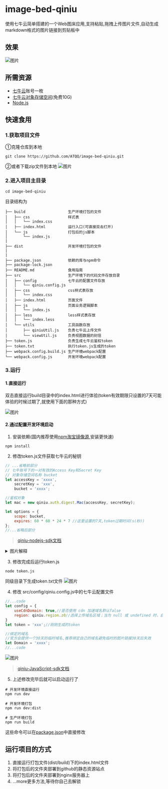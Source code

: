 # image-bed-qiniu

使用七牛云简单搭建的一个Web图床应用,支持粘贴,拖拽上传图片文件,自动生成markdown格式的图片链接到剪贴板中

## 效果

![图片](http://img.cdn.sugarat.top/mdImg/MTU3Nzc2MDI4NzE2OQ==577760287169)

## 所需资源
* [七牛云](https://portal.qiniu.com/)账号一枚
* [七牛云对象存储空间](https://portal.qiniu.com/bucket/create)(免费10G)
* [Node.js](http://nodejs.cn/) 


## 快速食用

### 1.获取项目文件
①克隆仓库到本地
```npm
git clone https://github.com/ATQQ/image-bed-qiniu.git
```

②或者下载zip文件到本地
![图片](http://img.cdn.sugarat.top/mdImg/MTU3Nzc2MDYzNzc1MA==577760637750)

### 2.进入项目主目录
```
cd image-bed-qiniu
```

目录结构为
```text
├── build                   生产环境打包的文件
│   ├── css                 样式表
│   │   └── index.css
│   ├── index.html          运行入口(可直接双击打开)
│   └── js                  打包后的js脚本
│       └── index.js
|
├── dist                    开发环境打包的文件
|
|
├── package.json            依赖的库与npm命令
├── package-lock.json
├── README.md               食用指南
├── src                     生产环境下的代码文件存放目录
│   ├── config              七牛云的配置文件存放
│   │   └── qiniu.config.js
│   ├── css                 css样式表存放
│   │   └── index.css
│   ├── index.html          页面文件
│   ├── js                  页面业务逻辑脚本
│   │   └── index.js        
│   ├── less                less样式表存放
│   │   └── index.less
│   └── utils               工具函数存放
│       ├── qiniuUtil.js    负责七牛云上传文件
│       └── viewUtil.js     负责视图数据的封信
├── token.js                负责生成七牛云鉴权token
├── token.txt               执行token.js生成的token
├── webpack.config.build.js 生产环境webpack配置
└── webpack.config.js       开发环境webpack配置
```

### 3.运行
#### 1.直接运行
双击直接运行build目录中的index.html进行体验(token有效期限只设置的7天可能体验的时候过期了,就使用下面的那种方式)

![图片](http://img.cdn.sugarat.top/mdImg/MTU3Nzc2MTMwNjE5NQ==577761306195)

#### 2.通过配置开发环境启动
1. 安装依赖(国内推荐使用[npm淘宝镜像源](http://npm.taobao.org/),安装更快速)

```npm
npm install
```
2. 修改token.js文件获取七牛云的秘钥

```js
// ...省略前部分
// 七牛账号下的一对有效的Access Key和Secret Key
// 对象存储空间名称 bucket
let accessKey = 'xxxx',
    secretKey = 'xxx',
    bucket = 'xxxx';

//鉴权对象
let mac = new qiniu.auth.digest.Mac(accessKey, secretKey);

let options = {
    scope: bucket,
    expires: 60 * 60 * 24 * 7 //这里设置的7天,token过期时间(s(秒))
};
//...省略后部分
```
>[qiniu-nodejs-sdk文档](https://developer.qiniu.com/kodo/sdk/1289/nodejs)
<details>
<summary>图片解释</summary>
1. 对象存储空间名称 bucket
<img src="http://img.cdn.sugarat.top/mdImg/MTU3Nzc2MjM3NDI3Mw==577762374273">
2.Access Key和Secret Key
<img src="http://img.cdn.sugarat.top/mdImg/MTU3Nzc2MjUwMzA3Ng==577762503076">
<img src="http://img.cdn.sugarat.top/mdImg/MTU3Nzc2MjU5ODU4NQ==577762598585">
</details> 


3. 修改完成后运行token.js

```npm
node token.js
```
同级目录下生成token.txt文件
![图片](http://img.cdn.sugarat.top/mdImg/MTU3Nzc2MjcyMTM3MQ==577762721371)

4. 修改 src/config/qiniu.config.js中的七牛云配置文件

```js
//...code
let config = {
    useCdnDomain: true,//是否使用 cdn 加速域名默认false
    region: qiniu.region.z0//选择上传域名区域；当为 null 或 undefined 时，自动分析上传域名区域,我是选择的华东所以是z0
}
let token = 'xxx';//刚刚生成的token

//绑定的域名
//官方会提供一个30天的临时域名,推荐绑定自己的域名避免临时的图片链接30天后失效
let Domain = 'xxxx';
//...code
```
![图片](http://img.cdn.sugarat.top/mdImg/MTU3Nzc2Mzk0NTk4NA==577763945984)

> [qiniu-JavaScript-sdk文档](https://developer.qiniu.com/kodo/sdk/1283/javascript)

5. 上述修改完毕后就可以启动运行了

```npm
# 开发环境直接运行
npm run dev

# 开发环境打包
npm run dev:dist

# 生产环境打包
npm run build
```
这些命令可以在[package.json](./package.json)中直接修改

## 运行项目的方式
1. 直接运行打包文件(dist/build)下的index.html文件
2. 将打包后的文件夹部署到github的静态资源站点
3. 将打包后的文件夹部署到nginx服务器上
4. ...more更多方法,等待你自己去解锁